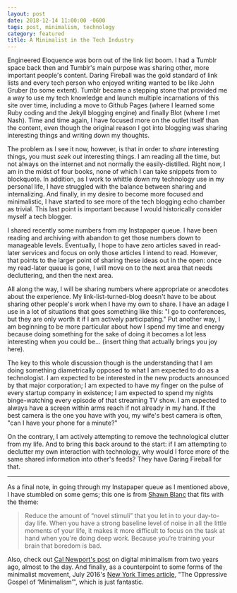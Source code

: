 ```yaml
---
layout: post
date: 2018-12-14 11:00:00 -0600
tags: post, minimalism, technology
category: featured
title: A Minimalist in the Tech Industry
---
```


Engineered Eloquence was born out of the link list boom. I had a Tumblr space back then and Tumblr's main purpose was sharing other, more important people's content. Daring Fireball was the gold standard of link lists and every tech person who enjoyed writing wanted to be like John Gruber (to some extent). Tumblr became a stepping stone that provided me a way to use my tech knowledge and launch multiple incarnations of this site over time, including a move to Github Pages (where I learned some Ruby coding and the Jekyll blogging engine) and finally Blot (where I met Nash). Time and time again, I have focused more on the outlet itself than the content, even though the original reason I got into blogging was sharing interesting things and writing down my thoughts.

The problem as I see it now, however, is that in order to *share* interesting things, you must *seek out* interesting things. I am reading all the time, but not always on the internet and not normally the easily-distilled. Right now, I am in the midst of four books, none of which I can take snippets from to blockquote. In addition, as I work to whittle down my technology use in my personal life, I have struggled with the balance between sharing and internalizing. And finally, in my desire to become more focused and minimalistic, I have started to see more of the tech blogging echo chamber as trivial. This last point is important because I would historically consider myself a tech blogger.

I shared recently some numbers from my Instapaper queue. I have been reading and archiving with abandon to get those numbers down to manageable levels. Eventually, I hope to have zero articles saved in read-later services and focus on only those articles I intend to read. However, that points to the larger point of sharing these ideas out in the open: once my read-later queue is gone, I will move on to the next area that needs decluttering, and then the next area. 

All along the way, I will be sharing numbers where appropriate or anecdotes about the experience. My link-list-turned-blog doesn't have to be about sharing other people's work when I have my own to share. I have an adage I use in a lot of situations that goes something like this: "I go to conferences, but they are only worth it if I am actively participating." Put another way, I am beginning to be more particular about how I spend my time and energy because doing something for the sake of doing it becomes a lot less interesting when you could be... (insert thing that actually brings you joy here).

The key to this whole discussion though is the understanding that I am doing something diametrically opposed to what I am expected to do as a technologist. I am expected to be interested in the new products announced by that major corporation; I am expected to have my finger on the pulse of every startup company in existence; I am expected to spend my nights binge-watching every episode of that streaming TV show. I am expected to always have a screen within arms reach if not already in my hand. If the best camera is the one you have with you, my wife's best camera is often, "can I have your phone for a minute?"

On the contrary, I am actively attempting to remove the technological clutter from my life. And to bring this back around to the start: if I am attempting to declutter my own interaction with technology, why would I force more of the same shared information into other's feeds? They have Daring Fireball for that.

<hr>

As a final note, in going through my Instapaper queue as I mentioned above, I have stumbled on some gems; this one is from [Shawn Blanc](https://shawnblanc.net/2016/02/cal-newport-deep-work-focus/) that fits with the theme:
> Reduce the amount of “novel stimuli” that you let in to your day-to-day life. When you have a strong baseline level of noise in all the little moments of your life, it makes it more difficult to focus on the task at hand when you’re doing deep work. Because you’re training your brain that boredom is bad.

Also, check out [Cal Newport's post](http://calnewport.com/blog/2016/12/18/on-digital-minimalism/) on digital minimalism from two years ago, almost to the day. And finally, as a counterpoint to some forms of the minimalist movement, July 2016's [New York Times article](https://www.nytimes.com/2016/07/31/magazine/the-oppressive-gospel-of-minimalism.html?nytmobile=0), "The Oppressive Gospel of ‘Minimalism’", which is just fantastic.